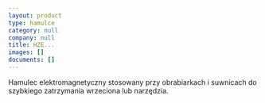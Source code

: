 ```yaml
---
layout: product
type: hamulce
category: null
company: null
title: HZE...
images: []
documents: []
---
```

Hamulec elektromagnetyczny stosowany przy obrabiarkach i suwnicach do szybkiego zatrzymania wrzeciona lub narzędzia.
